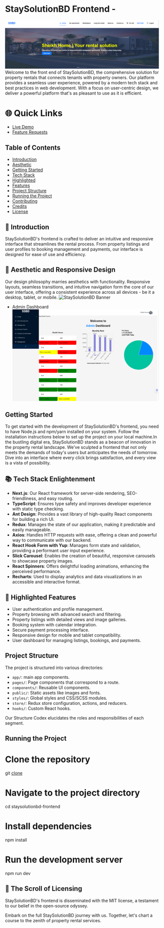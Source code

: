 # StaySolutionBD Frontend -
![StaySolutionBD Banner](staySolutionBanner.png)
Welcome to the front end of StaySolutionBD, the comprehensive solution for property rentals that connects tenants with property owners. Our platform provides a seamless user experience, powered by a modern tech stack and best practices in web development. With a focus on user-centric design, we deliver a powerful platform that's as pleasant to use as it is efficient.

# 🌐 Quick Links
- [Live Demo](https://stay-solution-bd-emranswe.vercel.app/)
- [Feature Requests](https://stay-solution-bd-emranswe.vercel.app/contact-us)


## Table of Contents
- [Introduction](#introduction)
- [Aesthetic](#aesthetic)
- [Getting Started](#getting-started)
- [Tech Stack](#tech-stack)
- [Highlighted](#highlighted)
- [Features](#features)
- [Project Structure](#project-structure)
- [Running the Project](#running-the-project)
- [Contributing](#contributing)
- [Credits](#credits)
- [License](#license)

## 🚀 Introduction

StaySolutionBD's frontend is crafted to deliver an intuitive and responsive interface that streamlines the rental process. From property listings and user profiles to booking management and payments, our interface is designed for ease of use and efficiency.

## 🎨 Aesthetic and Responsive Design

Our design philosophy marries aesthetics with functionality. Responsive layouts, seamless transitions, and intuitive navigation form the core of our user interface, offering a consistent experience across all devices - be it a desktop, tablet, or mobile.
![StaySolutionBD Banner](main.png)
- Admin Dashboard
![StaySolutionBD Banner](dashboard.png)
  
## Getting Started

To get started with the development of StaySolutionBD's frontend, you need to have Node.js and npm/yarn installed on your system. Follow the installation instructions below to set up the project on your local machine.In the bustling digital era, StaySolutionBD stands as a beacon of innovation in the property rental landscape. We've sculpted a frontend that not only meets the demands of today's users but anticipates the needs of tomorrow. Dive into an interface where every click brings satisfaction, and every view is a vista of possibility.


## 📚 Tech Stack Enlightenment

- **Next.js**: Our React framework for server-side rendering, SEO-friendliness, and easy routing.
- **TypeScript**: Ensures type safety and improves developer experience with static type checking.
- **Ant Design**: Provides a vast library of high-quality React components for building a rich UI.
- **Redux**: Manages the state of our application, making it predictable and easily manageable.
- **Axios**: Handles HTTP requests with ease, offering a clean and powerful way to communicate with our backend.
- **React Hook Form with Yup**: Manages form state and validation, providing a performant user input experience.
- **Slick Carousel**: Enables the creation of beautiful, responsive carousels to showcase property images.
- **React Spinners**: Offers delightful loading animations, enhancing the perceived performance.
- **Recharts**: Used to display analytics and data visualizations in an accessible and interactive format.

## 🌟 Highlighted Features

- User authentication and profile management.
- Property browsing with advanced search and filtering.
- Property listings with detailed views and image galleries.
- Booking system with calendar integration.
- Secure payment processing interface.
- Responsive design for mobile and tablet compatibility.
- User dashboard for managing listings, bookings, and payments.

## Project Structure

The project is structured into various directories:
- `app/`: main app components.
- `pages/`: Page components that correspond to a route.
- `components/`: Reusable UI components.
- `public/`: Static assets like images and fonts.
- `styles/`: Global styles and CSS/SCSS modules.
- `store/`: Redux store configuration, actions, and reducers.
- `hooks/`: Custom React hooks.

Our Structure Codex elucidates the roles and responsibilities of each segment.
## Running the Project

# Clone the repository
git [clone](https://github.com/YourUsername/staysolutionbd-frontend.git) 

# Navigate to the project directory
cd staysolutionbd-frontend

# Install dependencies
npm install

# Run the development server
npm run dev

## 📜 The Scroll of Licensing
StaySolutionBD's frontend is disseminated with the MIT license, a testament to our belief in the open-source odyssey.

Embark on the full StaySolutionBD journey with us. Together, let's chart a course to the zenith of property rental services.

